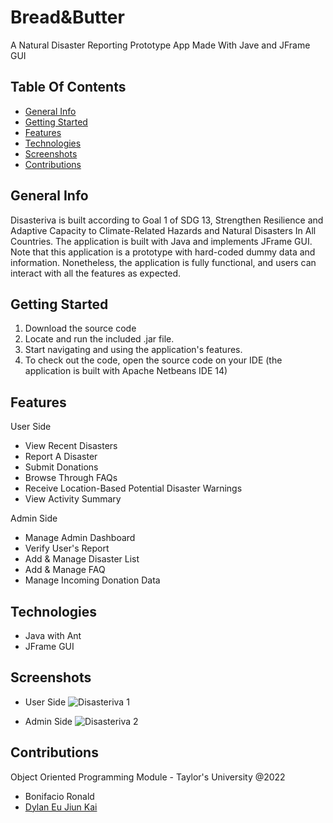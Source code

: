 # Bread&Butter

A Natural Disaster Reporting Prototype App Made With Jave and JFrame GUI

## Table Of Contents

- [General Info](#general-info)
- [Getting Started](#getting-started)
- [Features](#features)
- [Technologies](#technologies)
- [Screenshots](#screenshots)
- [Contributions](#contributions)

## General Info

Disasteriva is built according to Goal 1 of SDG 13, Strengthen Resilience and Adaptive Capacity to Climate-Related Hazards and Natural Disasters In All Countries. 
The application is built with Java and implements JFrame GUI. Note that this application is a prototype with hard-coded dummy data and information.
Nonetheless, the application is fully functional, and users can interact with all the features as expected.

## Getting Started

1. Download the source code
2. Locate and run the included .jar file.
3. Start navigating and using the application's features.
4. To check out the code, open the source code on your IDE (the application is built with Apache Netbeans IDE 14)

## Features

User Side
- View Recent Disasters
- Report A Disaster
- Submit Donations
- Browse Through FAQs
- Receive Location-Based Potential Disaster Warnings
- View Activity Summary

Admin Side
- Manage Admin Dashboard
- Verify User's Report
- Add & Manage Disaster List
- Add & Manage FAQ
- Manage Incoming Donation Data 

## Technologies

- Java with Ant
- JFrame GUI

## Screenshots

- User Side
![Disasteriva 1](https://user-images.githubusercontent.com/106251683/206964869-f04b5de1-fb27-4268-b665-0bd1288b1429.png)

- Admin Side
![Disasteriva 2](https://user-images.githubusercontent.com/106251683/206964862-9e91d2c7-dc4c-41ef-94d4-47381844dff0.png)

## Contributions

Object Oriented Programming Module - Taylor's University @2022
- Bonifacio Ronald
- [Dylan Eu Jiun Kai](https://github.com/dylan-1006)

